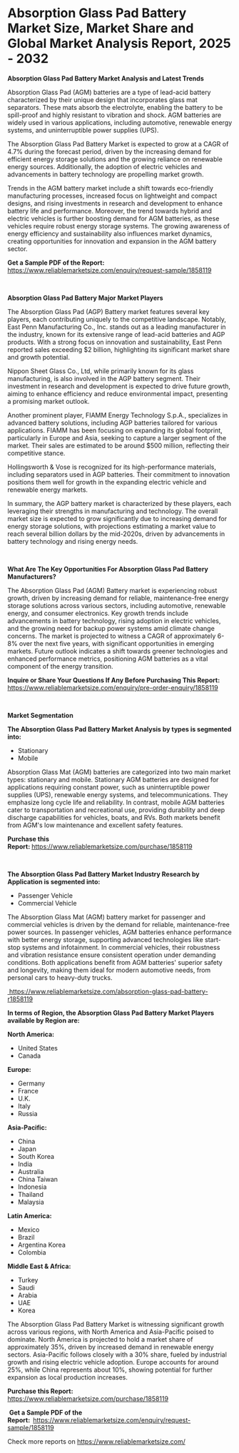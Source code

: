 <p><h1>Absorption Glass Pad Battery Market Size, Market Share and Global Market Analysis Report, 2025 - 2032</h1></p><p><strong>Absorption Glass Pad Battery Market Analysis and Latest Trends</strong></p>
<p><p>Absorption Glass Pad (AGM) batteries are a type of lead-acid battery characterized by their unique design that incorporates glass mat separators. These mats absorb the electrolyte, enabling the battery to be spill-proof and highly resistant to vibration and shock. AGM batteries are widely used in various applications, including automotive, renewable energy systems, and uninterruptible power supplies (UPS).</p><p>The Absorption Glass Pad Battery Market is expected to grow at a CAGR of 4.7% during the forecast period, driven by the increasing demand for efficient energy storage solutions and the growing reliance on renewable energy sources. Additionally, the adoption of electric vehicles and advancements in battery technology are propelling market growth. </p><p>Trends in the AGM battery market include a shift towards eco-friendly manufacturing processes, increased focus on lightweight and compact designs, and rising investments in research and development to enhance battery life and performance. Moreover, the trend towards hybrid and electric vehicles is further boosting demand for AGM batteries, as these vehicles require robust energy storage systems. The growing awareness of energy efficiency and sustainability also influences market dynamics, creating opportunities for innovation and expansion in the AGM battery sector.</p></p>
<p><strong>Get a Sample PDF of the Report:&nbsp;</strong> <a href="https://www.reliablemarketsize.com/enquiry/request-sample/1858119?utm_campaign=2993&utm_medium=2&utm_source=Github&utm_content=ia&utm_term=31032025&utm_id=absorption-glass-pad-battery">https://www.reliablemarketsize.com/enquiry/request-sample/1858119</a></p>
<p>&nbsp;</p>
<p><strong>Absorption Glass Pad Battery Major Market Players</strong></p>
<p><p>The Absorption Glass Pad (AGP) Battery market features several key players, each contributing uniquely to the competitive landscape. Notably, East Penn Manufacturing Co., Inc. stands out as a leading manufacturer in the industry, known for its extensive range of lead-acid batteries and AGP products. With a strong focus on innovation and sustainability, East Penn reported sales exceeding $2 billion, highlighting its significant market share and growth potential.</p><p>Nippon Sheet Glass Co., Ltd, while primarily known for its glass manufacturing, is also involved in the AGP battery segment. Their investment in research and development is expected to drive future growth, aiming to enhance efficiency and reduce environmental impact, presenting a promising market outlook.</p><p>Another prominent player, FIAMM Energy Technology S.p.A., specializes in advanced battery solutions, including AGP batteries tailored for various applications. FIAMM has been focusing on expanding its global footprint, particularly in Europe and Asia, seeking to capture a larger segment of the market. Their sales are estimated to be around $500 million, reflecting their competitive stance.</p><p>Hollingsworth & Vose is recognized for its high-performance materials, including separators used in AGP batteries. Their commitment to innovation positions them well for growth in the expanding electric vehicle and renewable energy markets.</p><p>In summary, the AGP battery market is characterized by these players, each leveraging their strengths in manufacturing and technology. The overall market size is expected to grow significantly due to increasing demand for energy storage solutions, with projections estimating a market value to reach several billion dollars by the mid-2020s, driven by advancements in battery technology and rising energy needs.</p></p>
<p>&nbsp;</p>
<p><strong>What Are The Key Opportunities For Absorption Glass Pad Battery Manufacturers?</strong></p>
<p><p>The Absorption Glass Pad (AGM) Battery market is experiencing robust growth, driven by increasing demand for reliable, maintenance-free energy storage solutions across various sectors, including automotive, renewable energy, and consumer electronics. Key growth trends include advancements in battery technology, rising adoption in electric vehicles, and the growing need for backup power systems amid climate change concerns. The market is projected to witness a CAGR of approximately 6-8% over the next five years, with significant opportunities in emerging markets. Future outlook indicates a shift towards greener technologies and enhanced performance metrics, positioning AGM batteries as a vital component of the energy transition.</p></p>
<p><strong>Inquire or Share Your Questions If Any Before Purchasing This Report:</strong> <a href="https://www.reliablemarketsize.com/enquiry/pre-order-enquiry/1858119?utm_campaign=2993&utm_medium=2&utm_source=Github&utm_content=ia&utm_term=31032025&utm_id=absorption-glass-pad-battery">https://www.reliablemarketsize.com/enquiry/pre-order-enquiry/1858119</a></p>
<p>&nbsp;</p>
<p><strong>Market Segmentation</strong></p>
<p><strong>The Absorption Glass Pad Battery Market Analysis by types is segmented into:</strong></p>
<p><ul><li>Stationary</li><li>Mobile</li></ul></p>
<p><p>Absorption Glass Mat (AGM) batteries are categorized into two main market types: stationary and mobile. Stationary AGM batteries are designed for applications requiring constant power, such as uninterruptible power supplies (UPS), renewable energy systems, and telecommunications. They emphasize long cycle life and reliability. In contrast, mobile AGM batteries cater to transportation and recreational use, providing durability and deep discharge capabilities for vehicles, boats, and RVs. Both markets benefit from AGM's low maintenance and excellent safety features.</p></p>
<p><strong>Purchase this Report:&nbsp;</strong><a href="https://www.reliablemarketsize.com/purchase/1858119?utm_campaign=2993&utm_medium=2&utm_source=Github&utm_content=ia&utm_term=31032025&utm_id=absorption-glass-pad-battery">https://www.reliablemarketsize.com/purchase/1858119</a></p>
<p>&nbsp;</p>
<p><strong>The Absorption Glass Pad Battery Market Industry Research by Application is segmented into:</strong></p>
<p><ul><li>Passenger Vehicle</li><li>Commercial Vehicle</li></ul></p>
<p><p>The Absorption Glass Mat (AGM) battery market for passenger and commercial vehicles is driven by the demand for reliable, maintenance-free power sources. In passenger vehicles, AGM batteries enhance performance with better energy storage, supporting advanced technologies like start-stop systems and infotainment. In commercial vehicles, their robustness and vibration resistance ensure consistent operation under demanding conditions. Both applications benefit from AGM batteries' superior safety and longevity, making them ideal for modern automotive needs, from personal cars to heavy-duty trucks.</p></p>
<p><a href="https://www.reliablemarketsize.com/absorption-glass-pad-battery-r1858119?utm_campaign=2993&utm_medium=2&utm_source=Github&utm_content=ia&utm_term=31032025&utm_id=absorption-glass-pad-battery">&nbsp;https://www.reliablemarketsize.com/absorption-glass-pad-battery-r1858119</a></p>
<p><strong>In terms of Region, the Absorption Glass Pad Battery Market Players available by Region are:</strong></p>
<p>
    <p> <strong> North America: </strong>
        <ul>
            <li>United States</li>
            <li>Canada</li>
        </ul>
        </p> 
    <p> <strong> Europe: </strong>
        <ul>
            <li>Germany</li>
            <li>France</li>
            <li>U.K.</li>
            <li>Italy</li>
            <li>Russia</li>
        </ul>
        </p> 
    <p> <strong> Asia-Pacific: </strong>
        <ul>
            <li>China</li>
            <li>Japan</li>
            <li>South Korea</li>
            <li>India</li>
            <li>Australia</li>
            <li>China Taiwan</li>
            <li>Indonesia</li>
            <li>Thailand</li>
            <li>Malaysia</li>
        </ul>
        </p> 
    <p> <strong> Latin America: </strong>
        <ul>
            <li>Mexico</li>
            <li>Brazil</li>
            <li>Argentina Korea</li>
            <li>Colombia</li>
        </ul>
        </p> 
    <p> <strong> Middle East & Africa: </strong>
        <ul>
            <li>Turkey</li>
            <li>Saudi</li>
            <li>Arabia</li>
            <li>UAE</li>
            <li>Korea</li>
        </ul>
    </p>
    </p>
<p><p>The Absorption Glass Pad Battery Market is witnessing significant growth across various regions, with North America and Asia-Pacific poised to dominate. North America is projected to hold a market share of approximately 35%, driven by increased demand in renewable energy sectors. Asia-Pacific follows closely with a 30% share, fueled by industrial growth and rising electric vehicle adoption. Europe accounts for around 25%, while China represents about 10%, showing potential for further expansion as local production increases.</p></p>
<p><strong>Purchase this Report: </strong><a href="https://www.reliablemarketsize.com/purchase/1858119?utm_campaign=2993&utm_medium=2&utm_source=Github&utm_content=ia&utm_term=31032025&utm_id=absorption-glass-pad-battery">https://www.reliablemarketsize.com/purchase/1858119</a></p>
<p>&nbsp;<strong>Get a Sample PDF of the Report:&nbsp;&nbsp;</strong><a href="https://www.reliablemarketsize.com/enquiry/request-sample/1858119?utm_campaign=2993&utm_medium=2&utm_source=Github&utm_content=ia&utm_term=31032025&utm_id=absorption-glass-pad-battery">https://www.reliablemarketsize.com/enquiry/request-sample/1858119</a></p>
<p><strong></strong></p>
<p>Check more reports on <a href="https://www.reliablemarketsize.com/?utm_campaign=2993&utm_medium=2&utm_source=Github&utm_content=ia&utm_term=31032025&utm_id=absorption-glass-pad-battery">https://www.reliablemarketsize.com/</a></p>